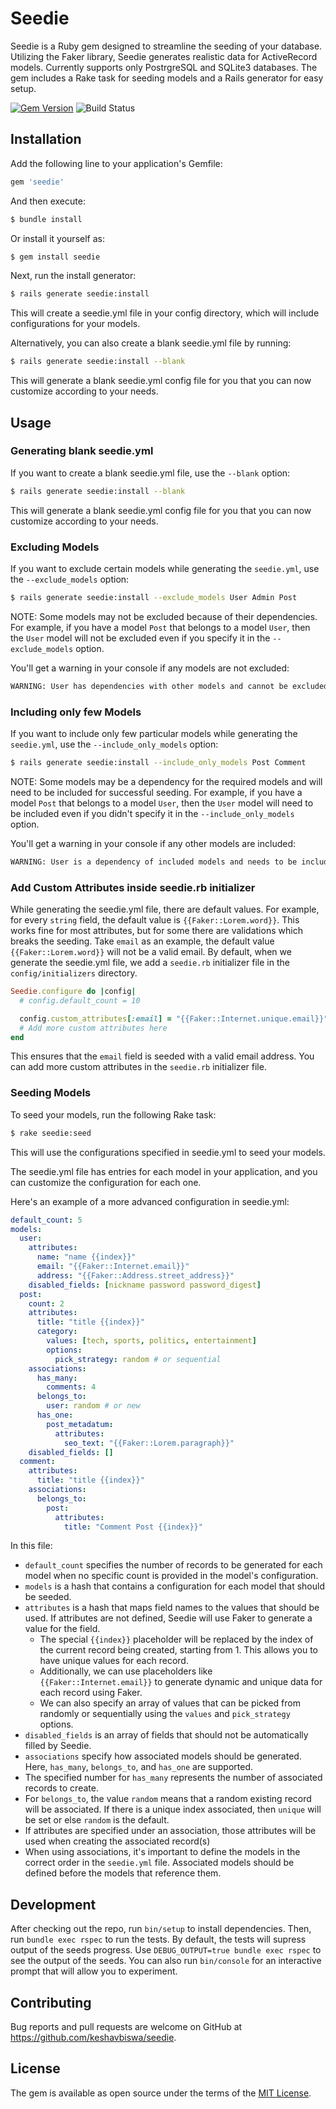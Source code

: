 # Seedie

Seedie is a Ruby gem designed to streamline the seeding of your database.
Utilizing the Faker library, Seedie generates realistic data for ActiveRecord models.
Currently supports only PostrgreSQL and SQLite3 databases.
The gem includes a Rake task for seeding models and a Rails generator for easy setup.

[![Gem Version](https://badge.fury.io/rb/seedie.svg)](https://badge.fury.io/rb/seedie)
![Build Status](https://github.com/keshavbiswa/seedie/workflows/CI/badge.svg?branch=main)

## Installation

Add the following line to your application's Gemfile:

```bash
gem 'seedie'
```

And then execute:

```bash
$ bundle install
```

Or install it yourself as:

```bash
$ gem install seedie
```
Next, run the install generator:

```bash
$ rails generate seedie:install
```
This will create a seedie.yml file in your config directory, which will include configurations for your models.

Alternatively, you can also create a blank seedie.yml file by running:

```bash
$ rails generate seedie:install --blank
```

This will generate a blank seedie.yml config file for you that you can now customize according to your needs.

## Usage

### Generating blank seedie.yml
If you want to create a blank seedie.yml file, use the `--blank` option:

```bash
$ rails generate seedie:install --blank
```

This will generate a blank seedie.yml config file for you that you can now customize according to your needs.

### Excluding Models
If you want to exclude certain models while generating the `seedie.yml`, use the `--exclude_models` option:

```bash
$ rails generate seedie:install --exclude_models User Admin Post
```

NOTE: Some models may not be excluded because of their dependencies. For example, if you have a model `Post` that belongs to a model `User`, then the `User` model will not be excluded even if you specify it in the `--exclude_models` option.

You'll get a warning in your console if any models are not excluded:

```bash
WARNING: User has dependencies with other models and cannot be excluded.
```

### Including only few Models
If you want to include only few particular models while generating the `seedie.yml`, use the `--include_only_models` option:

```bash
$ rails generate seedie:install --include_only_models Post Comment
```

NOTE: Some models may be a dependency for the required models and will need to be included for successful seeding. For example, if you have a model `Post` that belongs to a model `User`, then the `User` model will need to be included even if you didn't specify it in the `--include_only_models` option.

You'll get a warning in your console if any other models are included:

```bash
WARNING: User is a dependency of included models and needs to be included.
```

### Add Custom Attributes inside seedie.rb initializer

While generating the seedie.yml file, there are default values.
For example, for every `string` field, the default value is `{{Faker::Lorem.word}}`.
This works fine for most attributes, but for some there are validations which breaks the seeding.
Take `email` as an example, the default value `{{Faker::Lorem.word}}` will not be a valid email.
By default, when we generate the seedie.yml file, we add a `seedie.rb` initializer file in the `config/initializers` directory.

```ruby
Seedie.configure do |config|
  # config.default_count = 10

  config.custom_attributes[:email] = "{{Faker::Internet.unique.email}}"
  # Add more custom attributes here
end
```

This ensures that the `email` field is seeded with a valid email address.
You can add more custom attributes in the `seedie.rb` initializer file.

### Seeding Models

To seed your models, run the following Rake task:

```bash
$ rake seedie:seed
```

This will use the configurations specified in seedie.yml to seed your models.

The seedie.yml file has entries for each model in your application, and you can customize the configuration for each one. 

Here's an example of a more advanced configuration in seedie.yml:


```yaml
default_count: 5
models:
  user:
    attributes:
      name: "name {{index}}"
      email: "{{Faker::Internet.email}}"
      address: "{{Faker::Address.street_address}}"
    disabled_fields: [nickname password password_digest]
  post:
    count: 2
    attributes:
      title: "title {{index}}"
      category:
        values: [tech, sports, politics, entertainment]
        options: 
          pick_strategy: random # or sequential
    associations:
      has_many:
        comments: 4
      belongs_to:
        user: random # or new
      has_one:
        post_metadatum: 
          attributes:
            seo_text: "{{Faker::Lorem.paragraph}}"
    disabled_fields: []
  comment:
    attributes:
      title: "title {{index}}"
    associations:
      belongs_to:
        post:
          attributes:
            title: "Comment Post {{index}}"

```

In this file:

- `default_count` specifies the number of records to be generated for each model when no specific count is provided in the model's configuration.
- `models` is a hash that contains a configuration for each model that should be seeded.
- `attributes` is a hash that maps field names to the values that should be used. If attributes are not defined, Seedie will use Faker to generate a value for the field.
  - The special `{{index}}` placeholder will be replaced by the index of the current record being created, starting from 1. This allows you to have unique values for each record.
  - Additionally, we can use placeholders like `{{Faker::Internet.email}}` to generate dynamic and unique data for each record using Faker.
  - We can also specify an array of values that can be picked from randomly or sequentially using the `values` and `pick_strategy` options.
- `disabled_fields` is an array of fields that should not be automatically filled by Seedie.
- `associations` specify how associated models should be generated. Here, `has_many`, `belongs_to`, and `has_one` are supported.
- The specified number for `has_many` represents the number of associated records to create.
- For `belongs_to`, the value `random` means that a random existing record will be associated. If there is a unique index associated, then `unique` will be set or else `random` is the default.
- If attributes are specified under an association, those attributes will be used when creating the associated record(s)
- When using associations, it's important to define the models in the correct order in the `seedie.yml` file. Associated models should be defined before the models that reference them.

## Development

After checking out the repo, run `bin/setup` to install dependencies. 
Then, run `bundle exec rspec` to run the tests.
By default, the tests will supress output of the seeds progress.
Use `DEBUG_OUTPUT=true bundle exec rspec` to see the output of the seeds.
You can also run `bin/console` for an interactive prompt that will allow you to experiment.

## Contributing

Bug reports and pull requests are welcome on GitHub at https://github.com/keshavbiswa/seedie.

## License

The gem is available as open source under the terms of the [MIT License](https://opensource.org/licenses/MIT).
